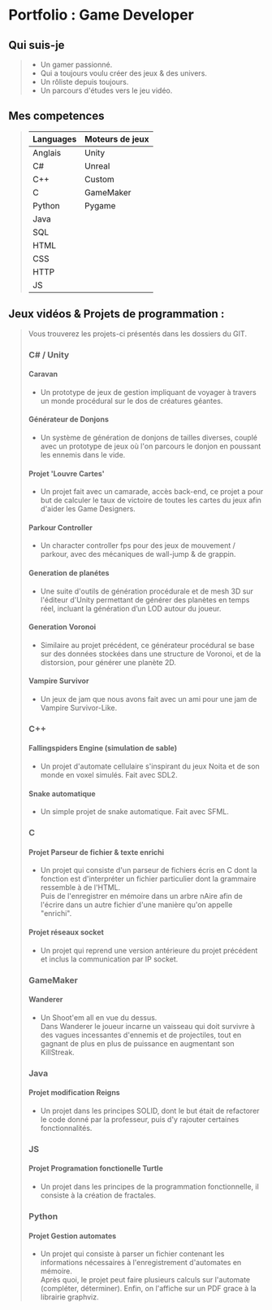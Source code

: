 # Portfolio : Game Developer​

## Qui suis-je
>
> - Un gamer passionné.​
> - Qui a toujours voulu créer des jeux & des univers.​
> - Un rôliste depuis toujours.​
> - Un parcours d'études vers le jeu vidéo.

## Mes competences​
>
> | Languages | Moteurs de jeux
> |-----------|-----------
> |Anglais​    |Unity
> |C​#         |Unreal
> |C++        |Custom
> |C  ​        |GameMaker
> |Python​     |Pygame
> |Java​       |
> |SQL​        |
> |HTML       |
> |CSS        |
> |HTTP       |
> |JS         |

## Jeux vidéos & Projets de programmation :​
>
> Vous trouverez les projets-ci présentés dans les dossiers du GIT.
>
> ### C# / Unity
>
> #### Caravan
>
> - Un prototype de jeux de gestion impliquant de voyager à travers un monde procédural sur le dos de créatures géantes.
>
> #### Générateur de Donjons
>
> - Un système de génération de donjons de tailles diverses, couplé avec un prototype de jeux où l'on parcours le donjon en poussant les ennemis dans le vide.
>
> #### Projet 'Louvre Cartes'
>
> - Un projet fait avec un camarade, accès back-end, ce projet a pour but de calculer le taux de victoire de toutes les cartes du jeux afin d'aider les Game Designers.
>
> #### Parkour Controller
>
> - Un character controller fps pour des jeux de mouvement / parkour, avec des mécaniques de wall-jump & de grappin.
>
> #### Generation de planétes
>
> - Une suite d'outils de génération procédurale et de mesh 3D sur l'éditeur d'Unity permettant de générer des planètes en temps réel, incluant la génération d’un LOD autour du joueur.
>
> #### Generation Voronoi
>
> - Similaire au projet précédent, ce générateur procédural se base sur des données stockées dans une structure de Voronoi, et de la distorsion, pour générer une planète 2D.
>
> #### Vampire Survivor
>
> - Un jeux de jam que nous avons fait avec un ami pour une jam de Vampire Survivor-Like.
>
> ### C++
>
> #### Fallingspiders Engine (simulation de sable)
>
> - Un projet d'automate cellulaire s'inspirant du jeux Noita et de son monde en voxel simulés. Fait avec SDL2.
>
> #### Snake automatique
>
> - Un simple projet de snake automatique. Fait avec SFML.
>
> ### C
>
> #### Projet Parseur de fichier & texte enrichi
>
> - Un projet qui consiste d'un parseur de fichiers écris en C dont la fonction est d'interpréter un fichier particulier dont la grammaire ressemble à de l'HTML.  
> Puis de l'enregistrer en mémoire dans un arbre nAire afin de l'écrire dans un autre fichier d'une manière qu'on appelle "enrichi".
>
> #### Projet réseaux socket
>
> - Un projet qui reprend une version antérieure du projet précédent et inclus la communication par IP socket.
>
> ### GameMaker
>
> #### Wanderer
>
> - Un Shoot'em all en vue du dessus.  
> Dans Wanderer le joueur incarne un vaisseau qui doit survivre à des vagues incessantes d'ennemis et de projectiles, tout en gagnant de plus en plus de puissance en augmentant son KillStreak.
>
> ### Java
>
> #### Projet modification Reigns
>
> - Un projet dans les principes SOLID, dont le but était de refactorer le code donné par la professeur, puis d'y rajouter certaines fonctionnalités.
>
> ### JS
>
> #### Projet Programation fonctionelle Turtle
>
> - Un projet dans les principes de la programmation fonctionnelle, il consiste à la création de fractales.
>
> ### Python
>
> #### Projet Gestion automates
>
> - Un projet qui consiste à parser un fichier contenant les informations nécessaires à l'enregistrement d'automates en mémoire.  
> Après quoi, le projet peut faire plusieurs calculs sur l'automate (compléter, déterminer).
> Enfin, on l'affiche sur un PDF grace à la librairie graphviz.
